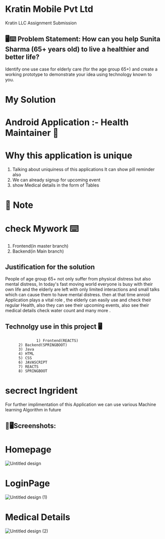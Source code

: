 # Kratin Mobile Pvt Ltd
Kratin LLC Assignment Submission 

## 🖥️⌨️ Problem Statement: How can you help Sunita Sharma (65+ years old) to live a healthier and better life? 
Identify one use case for elderly care (for the age group 65+) and create a working prototype to demonstrate your idea using technology known to you.

#  My Solution 
# Android Application :- Health Maintainer 📲

# Why this application is unique
1) Talking about uniquiness of this applications It can show pill reminder also
2) We can already signup for upcoming event
3) show Medical details in the form of Tables

# 🛑 Note
# check Mywork ⌨️
1) Frontend(in master branch)
2) Backend(in Main branch)

## Justification for the solution
People of age group 65+ not only suffer from physical distress but also mental distress, In today's fast moving world everyone is busy with their own life and the elderly are left with only limited interactions and small talks which can cause them to have mental distress. then at that time anroid Application plays a vital role , the elderly can easily use and check their regular Health, also they can see their upcoming events, also see their medical details check water count and many more .


## Technolgy use in this project 🖥️

                  1) Frontend(REACTS)
		  2) Backend(SPRINGBOOT)
		  3) Java
		  4) HTML 
		  5) CSS
		  6) JAVASCRIPT
		  7) REACTS
		  8) SPRINGBOOT
    
# secrect Ingrident   
For further implimentation of this Application we can use various Machine learning Algorithm in future

## 📸🖥Screenshots:
# Homepage
![Untitled design](https://github.com/AkhilWarke/Kratin_Assigment_Akhilesh/assets/139999018/236b153b-8251-4b52-bc1b-71cabbd6d797)

# LoginPage
![Untitled design (1)](https://github.com/AkhilWarke/Kratin_Assigment_Akhilesh/assets/139999018/b68637f4-50e3-4575-9bdc-b2bd2e28edd3)

# Medical Details
![Untitled design (2)](https://github.com/AkhilWarke/Kratin_Assigment_Akhilesh/assets/139999018/a5c27f05-34d0-4d0e-812a-78f068e4cba1)




   






